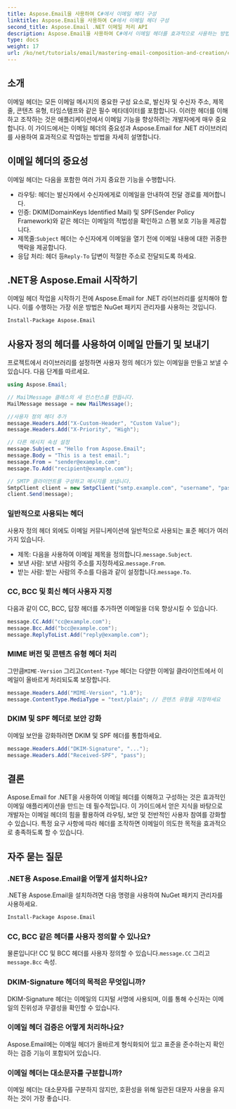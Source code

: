 ```yaml
---
title: Aspose.Email을 사용하여 C#에서 이메일 헤더 구성
linktitle: Aspose.Email을 사용하여 C#에서 이메일 헤더 구성
second_title: Aspose.Email .NET 이메일 처리 API
description: Aspose.Email을 사용하여 C#에서 이메일 헤더를 효과적으로 사용하는 방법을 알아보세요. 이 포괄적인 가이드는 라우팅, 인증 및 향상된 보안을 위한 이메일 헤더의 중요성을 다룹니다.
type: docs
weight: 17
url: /ko/net/tutorials/email/mastering-email-composition-and-creation/configure-email-headers-in-csharp/
---
```

## 소개

이메일 헤더는 모든 이메일 메시지의 중요한 구성 요소로, 발신자 및 수신자 주소, 제목 줄, 콘텐츠 유형, 타임스탬프와 같은 필수 메타데이터를 포함합니다. 이러한 헤더를 이해하고 조작하는 것은 애플리케이션에서 이메일 기능을 향상하려는 개발자에게 매우 중요합니다. 이 가이드에서는 이메일 헤더의 중요성과 Aspose.Email for .NET 라이브러리를 사용하여 효과적으로 작업하는 방법을 자세히 설명합니다.

## 이메일 헤더의 중요성

이메일 헤더는 다음을 포함한 여러 가지 중요한 기능을 수행합니다.

- 라우팅: 헤더는 발신자에서 수신자에게로 이메일을 안내하여 전달 경로를 제어합니다.
- 인증: DKIM(DomainKeys Identified Mail) 및 SPF(Sender Policy Framework)와 같은 헤더는 이메일의 적법성을 확인하고 스팸 보호 기능을 제공합니다.
-  제목줄:`Subject` 헤더는 수신자에게 이메일을 열기 전에 이메일 내용에 대한 귀중한 맥락을 제공합니다.
-  응답 처리: 헤더 등`Reply-To` 답변이 적절한 주소로 전달되도록 하세요.

## .NET용 Aspose.Email 시작하기

이메일 헤더 작업을 시작하기 전에 Aspose.Email for .NET 라이브러리를 설치해야 합니다. 이를 수행하는 가장 쉬운 방법은 NuGet 패키지 관리자를 사용하는 것입니다.

```bash
Install-Package Aspose.Email
```

## 사용자 정의 헤더를 사용하여 이메일 만들기 및 보내기

프로젝트에서 라이브러리를 설정하면 사용자 정의 헤더가 있는 이메일을 만들고 보낼 수 있습니다. 다음 단계를 따르세요.

```csharp
using Aspose.Email;

// MailMessage 클래스의 새 인스턴스를 만듭니다.
MailMessage message = new MailMessage();

//사용자 정의 헤더 추가
message.Headers.Add("X-Custom-Header", "Custom Value");
message.Headers.Add("X-Priority", "High");

// 다른 메시지 속성 설정
message.Subject = "Hello from Aspose.Email";
message.Body = "This is a test email.";
message.From = "sender@example.com";
message.To.Add("recipient@example.com");

// SMTP 클라이언트를 구성하고 메시지를 보냅니다.
SmtpClient client = new SmtpClient("smtp.example.com", "username", "password");
client.Send(message);
```

### 일반적으로 사용되는 헤더

사용자 정의 헤더 외에도 이메일 커뮤니케이션에 일반적으로 사용되는 표준 헤더가 여러 가지 있습니다.

-  제목: 다음을 사용하여 이메일 제목을 정의합니다.`message.Subject`.
-  보낸 사람: 보낸 사람의 주소를 지정하세요.`message.From`.
-  받는 사람: 받는 사람의 주소를 다음과 같이 설정합니다.`message.To`.

### CC, BCC 및 회신 헤더 사용자 지정

다음과 같이 CC, BCC, 답장 헤더를 추가하면 이메일을 더욱 향상시킬 수 있습니다.

```csharp
message.CC.Add("cc@example.com");
message.Bcc.Add("bcc@example.com");
message.ReplyToList.Add("reply@example.com");
```

### MIME 버전 및 콘텐츠 유형 헤더 처리

 그만큼`MIME-Version` 그리고`Content-Type` 헤더는 다양한 이메일 클라이언트에서 이메일이 올바르게 처리되도록 보장합니다.

```csharp
message.Headers.Add("MIME-Version", "1.0");
message.ContentType.MediaType = "text/plain"; // 콘텐츠 유형을 지정하세요
```

### DKIM 및 SPF 헤더로 보안 강화

이메일 보안을 강화하려면 DKIM 및 SPF 헤더를 통합하세요.

```csharp
message.Headers.Add("DKIM-Signature", "...");
message.Headers.Add("Received-SPF", "pass");
```

## 결론

Aspose.Email for .NET을 사용하여 이메일 헤더를 이해하고 구성하는 것은 효과적인 이메일 애플리케이션을 만드는 데 필수적입니다. 이 가이드에서 얻은 지식을 바탕으로 개발자는 이메일 헤더의 힘을 활용하여 라우팅, 보안 및 전반적인 사용자 참여를 강화할 수 있습니다. 특정 요구 사항에 따라 헤더를 조작하면 이메일이 의도한 목적을 효과적으로 충족하도록 할 수 있습니다.

## 자주 묻는 질문

### .NET용 Aspose.Email을 어떻게 설치하나요?

.NET용 Aspose.Email을 설치하려면 다음 명령을 사용하여 NuGet 패키지 관리자를 사용하세요.
```bash
Install-Package Aspose.Email
```

### CC, BCC 같은 헤더를 사용자 정의할 수 있나요?

 물론입니다! CC 및 BCC 헤더를 사용자 정의할 수 있습니다.`message.CC` 그리고`message.Bcc` 속성.

### DKIM-Signature 헤더의 목적은 무엇입니까?

DKIM-Signature 헤더는 이메일의 디지털 서명에 사용되며, 이를 통해 수신자는 이메일의 진위성과 무결성을 확인할 수 있습니다.

### 이메일 헤더 검증은 어떻게 처리하나요?

Aspose.Email에는 이메일 헤더가 올바르게 형식화되어 있고 표준을 준수하는지 확인하는 검증 기능이 포함되어 있습니다.

### 이메일 헤더는 대소문자를 구분합니까?

이메일 헤더는 대소문자를 구분하지 않지만, 호환성을 위해 일관된 대문자 사용을 유지하는 것이 가장 좋습니다.